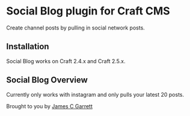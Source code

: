 # Social Blog plugin for Craft CMS

Create channel posts by pulling in social network posts.

## Installation

Social Blog works on Craft 2.4.x and Craft 2.5.x.

## Social Blog Overview

Currently only works with instagram and only pulls your latest 20 posts.

Brought to you by [James C Garrett](http://jamescgarrett.com)
